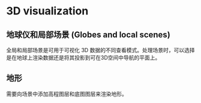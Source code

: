 # 3D visualization

## 地球仪和局部场景 (Globes and local scenes)
全局和局部场景是可用于可视化 3D 数据的不同查看模式。处理场景时，可以选择是在地球上渲染数据还是将其投影到可在3D空间中导航的平面上。

## 地形
需要向场景中添加高程图层和底图图层来渲染地形。